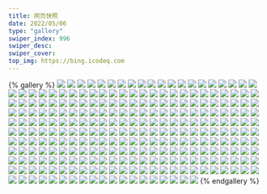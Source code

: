 ```yaml
---
title: 网页快照
date: 2022/05/06 
type: "gallery" 
swiper_index: 996
swiper_desc: 
swiper_cover: 
top_img: https://bing.icodeq.com 
---
```


{% gallery %}
![](https://alist.learnonly.xyz/d/!网页快照/one.pighog.repl.co/2022-06-23_02-58-54.png)
![](https://alist.learnonly.xyz/d/!网页快照/one.pighog.repl.co/2022-06-24_15-57-38.png)
![](https://alist.learnonly.xyz/d/!网页快照/one.pighog.repl.co/2022-06-22_09-10-47.png)
![](https://alist.learnonly.xyz/d/!网页快照/one.pighog.repl.co/2022-06-24_21-57-26.png)
![](https://alist.learnonly.xyz/d/!网页快照/one.pighog.repl.co/2022-06-22_18-59-47.png)
![](https://alist.learnonly.xyz/d/!网页快照/one.pighog.repl.co/2022-06-23_13-30-38.png)
![](https://alist.learnonly.xyz/d/!网页快照/one.pighog.repl.co/2022-06-23_09-57-30.png)
![](https://alist.learnonly.xyz/d/!网页快照/one.pighog.repl.co/2022-06-23_21-57-35.png)
![](https://alist.learnonly.xyz/d/!网页快照/one.pighog.repl.co/2022-06-22_13-01-46.png)
![](https://alist.learnonly.xyz/d/!网页快照/one.pighog.repl.co/2022-06-23_04-21-08.png)
![](https://alist.learnonly.xyz/d/!网页快照/one.pighog.repl.co/2022-06-24_06-58-06.png)
![](https://alist.learnonly.xyz/d/!网页快照/one.pighog.repl.co/2022-06-22_13-26-46.png)
![](https://alist.learnonly.xyz/d/!网页快照/one.pighog.repl.co/2022-06-24_18-58-21.png)
![](https://alist.learnonly.xyz/d/!网页快照/one.pighog.repl.co/2022-06-24_13-29-01.png)
![](https://alist.learnonly.xyz/d/!网页快照/one.pighog.repl.co/2022-06-24_09-56-57.png)
![](https://alist.learnonly.xyz/d/!网页快照/one.pighog.repl.co/2022-06-22_12-47-39.png)
![](https://alist.learnonly.xyz/d/!网页快照/one.pighog.repl.co/2022-06-22_07-52-30.png)
![](https://alist.learnonly.xyz/d/!网页快照/one.pighog.repl.co/2022-06-22_09-56-32.png)
![](https://alist.learnonly.xyz/d/!网页快照/one.pighog.repl.co/2022-06-24_06-01-07.png)
![](https://alist.learnonly.xyz/d/!网页快照/one.pighog.repl.co/2022-06-22_12-06-24.png)
![](https://alist.learnonly.xyz/d/!网页快照/one.pighog.repl.co/2022-06-23_06-59-57.png)
![](https://alist.learnonly.xyz/d/!网页快照/one.pighog.repl.co/2022-06-22_07-55-59.png)
![](https://alist.learnonly.xyz/d/!网页快照/one.pighog.repl.co/2022-06-23_15-57-45.png)
![](https://alist.learnonly.xyz/d/!网页快照/one.pighog.repl.co/2022-06-22_11-09-31.png)
![](https://alist.learnonly.xyz/d/!网页快照/one.pighog.repl.co/2022-06-22_21-56-27.png)
![](https://alist.learnonly.xyz/d/!网页快照/one.pighog.repl.co/2022-06-23_19-02-20.png)
![](https://alist.learnonly.xyz/d/!网页快照/one.pighog.repl.co/2022-06-22_11-51-48.png)
![](https://alist.learnonly.xyz/d/!网页快照/one.pighog.repl.co/2022-06-24_04-23-51.png)
![](https://alist.learnonly.xyz/d/!网页快照/one.pighog.repl.co/2022-06-24_04-57-49.png)
![](https://alist.learnonly.xyz/d/!网页快照/one.pighog.repl.co/2022-06-22_12-57-22.png)
![](https://alist.learnonly.xyz/d/!网页快照/one.pighog.repl.co/2022-06-24_02-57-13.png)
![](https://alist.learnonly.xyz/d/!网页快照/one.pighog.repl.co/2022-06-22_07-30-25.png)
![](https://alist.learnonly.xyz/d/!网页快照/one.pighog.repl.co/2022-06-22_15-57-29.png)
![](https://alist.learnonly.xyz/d/!网页快照/pighog.vercel.app/2022-06-22_07-52-10.png)
![](https://alist.learnonly.xyz/d/!网页快照/pighog.vercel.app/2022-06-22_11-09-09.png)
![](https://alist.learnonly.xyz/d/!网页快照/pighog.vercel.app/2022-06-22_15-56-40.png)
![](https://alist.learnonly.xyz/d/!网页快照/pighog.vercel.app/2022-06-24_06-57-46.png)
![](https://alist.learnonly.xyz/d/!网页快照/pighog.vercel.app/2022-06-23_21-57-09.png)
![](https://alist.learnonly.xyz/d/!网页快照/pighog.vercel.app/2022-06-24_04-57-20.png)
![](https://alist.learnonly.xyz/d/!网页快照/pighog.vercel.app/2022-06-24_02-56-53.png)
![](https://alist.learnonly.xyz/d/!网页快照/pighog.vercel.app/2022-06-22_12-57-03.png)
![](https://alist.learnonly.xyz/d/!网页快照/pighog.vercel.app/2022-06-22_12-46-44.png)
![](https://alist.learnonly.xyz/d/!网页快照/pighog.vercel.app/2022-06-24_06-00-40.png)
![](https://alist.learnonly.xyz/d/!网页快照/pighog.vercel.app/2022-06-22_07-29-57.png)
![](https://alist.learnonly.xyz/d/!网页快照/pighog.vercel.app/2022-06-23_13-30-18.png)
![](https://alist.learnonly.xyz/d/!网页快照/pighog.vercel.app/2022-06-23_09-56-45.png)
![](https://alist.learnonly.xyz/d/!网页快照/pighog.vercel.app/2022-06-22_12-03-40.png)
![](https://alist.learnonly.xyz/d/!网页快照/pighog.vercel.app/2022-06-22_13-01-25.png)
![](https://alist.learnonly.xyz/d/!网页快照/pighog.vercel.app/2022-06-23_04-20-41.png)
![](https://alist.learnonly.xyz/d/!网页快照/pighog.vercel.app/2022-06-23_19-00-37.png)
![](https://alist.learnonly.xyz/d/!网页快照/pighog.vercel.app/2022-06-23_02-58-32.png)
![](https://alist.learnonly.xyz/d/!网页快照/pighog.vercel.app/2022-06-24_04-23-25.png)
![](https://alist.learnonly.xyz/d/!网页快照/pighog.vercel.app/2022-06-22_11-51-23.png)
![](https://alist.learnonly.xyz/d/!网页快照/pighog.vercel.app/2022-06-22_18-59-30.png)
![](https://alist.learnonly.xyz/d/!网页快照/pighog.vercel.app/2022-06-22_09-10-24.png)
![](https://alist.learnonly.xyz/d/!网页快照/pighog.vercel.app/2022-06-22_07-55-39.png)
![](https://alist.learnonly.xyz/d/!网页快照/pighog.vercel.app/2022-06-24_13-28-38.png)
![](https://alist.learnonly.xyz/d/!网页快照/pighog.vercel.app/2022-06-23_06-59-35.png)
![](https://alist.learnonly.xyz/d/!网页快照/pighog.vercel.app/2022-06-22_21-56-04.png)
![](https://alist.learnonly.xyz/d/!网页快照/pighog.vercel.app/2022-06-24_18-58-02.png)
![](https://alist.learnonly.xyz/d/!网页快照/pighog.vercel.app/2022-06-24_21-56-59.png)
![](https://alist.learnonly.xyz/d/!网页快照/pighog.vercel.app/2022-06-23_15-57-21.png)
![](https://alist.learnonly.xyz/d/!网页快照/pighog.vercel.app/2022-06-24_09-56-37.png)
![](https://alist.learnonly.xyz/d/!网页快照/pighog.vercel.app/2022-06-22_09-55-46.png)
![](https://alist.learnonly.xyz/d/!网页快照/pighog.vercel.app/2022-06-24_15-56-20.png)
![](https://alist.learnonly.xyz/d/!网页快照/pighog.vercel.app/2022-06-22_13-26-23.png)
![](https://alist.learnonly.xyz/d/!网页快照/img.pighog.repl.co/2022-06-22_07-52-19.png)
![](https://alist.learnonly.xyz/d/!网页快照/img.pighog.repl.co/2022-06-22_12-47-24.png)
![](https://alist.learnonly.xyz/d/!网页快照/img.pighog.repl.co/2022-06-23_09-56-54.png)
![](https://alist.learnonly.xyz/d/!网页快照/img.pighog.repl.co/2022-06-22_13-01-35.png)
![](https://alist.learnonly.xyz/d/!网页快照/img.pighog.repl.co/2022-06-22_21-56-13.png)
![](https://alist.learnonly.xyz/d/!网页快照/img.pighog.repl.co/2022-06-23_04-20-50.png)
![](https://alist.learnonly.xyz/d/!网页快照/img.pighog.repl.co/2022-06-22_07-55-48.png)
![](https://alist.learnonly.xyz/d/!网页快照/img.pighog.repl.co/2022-06-22_07-30-06.png)
![](https://alist.learnonly.xyz/d/!网页快照/img.pighog.repl.co/2022-06-24_06-00-49.png)
![](https://alist.learnonly.xyz/d/!网页快照/img.pighog.repl.co/2022-06-23_19-00-46.png)
![](https://alist.learnonly.xyz/d/!网页快照/img.pighog.repl.co/2022-06-22_18-59-39.png)
![](https://alist.learnonly.xyz/d/!网页快照/img.pighog.repl.co/2022-06-24_15-57-14.png)
![](https://alist.learnonly.xyz/d/!网页快照/img.pighog.repl.co/2022-06-23_02-58-41.png)
![](https://alist.learnonly.xyz/d/!网页快照/img.pighog.repl.co/2022-06-22_12-57-12.png)
![](https://alist.learnonly.xyz/d/!网页快照/img.pighog.repl.co/2022-06-23_15-57-32.png)
![](https://alist.learnonly.xyz/d/!网页快照/img.pighog.repl.co/2022-06-23_21-57-18.png)
![](https://alist.learnonly.xyz/d/!网页快照/img.pighog.repl.co/2022-06-22_13-26-32.png)
![](https://alist.learnonly.xyz/d/!网页快照/img.pighog.repl.co/2022-06-22_09-56-23.png)
![](https://alist.learnonly.xyz/d/!网页快照/img.pighog.repl.co/2022-06-24_18-58-11.png)
![](https://alist.learnonly.xyz/d/!网页快照/img.pighog.repl.co/2022-06-23_13-30-27.png)
![](https://alist.learnonly.xyz/d/!网页快照/img.pighog.repl.co/2022-06-24_04-57-29.png)
![](https://alist.learnonly.xyz/d/!网页快照/img.pighog.repl.co/2022-06-22_11-09-19.png)
![](https://alist.learnonly.xyz/d/!网页快照/img.pighog.repl.co/2022-06-22_09-10-33.png)
![](https://alist.learnonly.xyz/d/!网页快照/img.pighog.repl.co/2022-06-23_06-59-44.png)
![](https://alist.learnonly.xyz/d/!网页快照/img.pighog.repl.co/2022-06-24_09-56-46.png)
![](https://alist.learnonly.xyz/d/!网页快照/img.pighog.repl.co/2022-06-22_12-06-13.png)
![](https://alist.learnonly.xyz/d/!网页快照/img.pighog.repl.co/2022-06-24_21-57-09.png)
![](https://alist.learnonly.xyz/d/!网页快照/img.pighog.repl.co/2022-06-24_06-57-55.png)
![](https://alist.learnonly.xyz/d/!网页快照/img.pighog.repl.co/2022-06-24_02-57-03.png)
![](https://alist.learnonly.xyz/d/!网页快照/img.pighog.repl.co/2022-06-24_04-23-35.png)
![](https://alist.learnonly.xyz/d/!网页快照/img.pighog.repl.co/2022-06-22_15-56-50.png)
![](https://alist.learnonly.xyz/d/!网页快照/img.pighog.repl.co/2022-06-22_11-51-32.png)
![](https://alist.learnonly.xyz/d/!网页快照/img.pighog.repl.co/2022-06-24_13-28-47.png)
![](https://alist.learnonly.xyz/d/!网页快照/alist.learnonly.xyz/2022-06-22_18-58-50.png)
![](https://alist.learnonly.xyz/d/!网页快照/alist.learnonly.xyz/2022-06-24_02-56-16.png)
![](https://alist.learnonly.xyz/d/!网页快照/alist.learnonly.xyz/2022-06-22_07-51-27.png)
![](https://alist.learnonly.xyz/d/!网页快照/alist.learnonly.xyz/2022-06-24_04-22-46.png)
![](https://alist.learnonly.xyz/d/!网页快照/alist.learnonly.xyz/2022-06-23_18-59-02.png)
![](https://alist.learnonly.xyz/d/!网页快照/alist.learnonly.xyz/2022-06-22_11-50-51.png)
![](https://alist.learnonly.xyz/d/!网页快照/alist.learnonly.xyz/2022-06-22_09-55-14.png)
![](https://alist.learnonly.xyz/d/!网页快照/alist.learnonly.xyz/2022-06-24_13-27-36.png)
![](https://alist.learnonly.xyz/d/!网页快照/alist.learnonly.xyz/2022-06-22_21-55-30.png)
![](https://alist.learnonly.xyz/d/!网页快照/alist.learnonly.xyz/2022-06-22_12-56-33.png)
![](https://alist.learnonly.xyz/d/!网页快照/alist.learnonly.xyz/2022-06-22_13-00-56.png)
![](https://alist.learnonly.xyz/d/!网页快照/alist.learnonly.xyz/2022-06-23_09-55-57.png)
![](https://alist.learnonly.xyz/d/!网页快照/alist.learnonly.xyz/2022-06-24_06-00-10.png)
![](https://alist.learnonly.xyz/d/!网页快照/alist.learnonly.xyz/2022-06-23_02-57-21.png)
![](https://alist.learnonly.xyz/d/!网页快照/alist.learnonly.xyz/2022-06-24_21-55-58.png)
![](https://alist.learnonly.xyz/d/!网页快照/alist.learnonly.xyz/2022-06-23_06-58-56.png)
![](https://alist.learnonly.xyz/d/!网页快照/alist.learnonly.xyz/2022-06-22_12-03-06.png)
![](https://alist.learnonly.xyz/d/!网页快照/alist.learnonly.xyz/2022-06-24_18-57-27.png)
![](https://alist.learnonly.xyz/d/!网页快照/alist.learnonly.xyz/2022-06-22_13-25-53.png)
![](https://alist.learnonly.xyz/d/!网页快照/alist.learnonly.xyz/2022-06-22_09-09-45.png)
![](https://alist.learnonly.xyz/d/!网页快照/alist.learnonly.xyz/2022-06-24_06-57-18.png)
![](https://alist.learnonly.xyz/d/!网页快照/alist.learnonly.xyz/2022-06-24_15-55-48.png)
![](https://alist.learnonly.xyz/d/!网页快照/alist.learnonly.xyz/2022-06-24_09-56-06.png)
![](https://alist.learnonly.xyz/d/!网页快照/alist.learnonly.xyz/2022-06-23_13-29-30.png)
![](https://alist.learnonly.xyz/d/!网页快照/alist.learnonly.xyz/2022-06-22_12-46-13.png)
![](https://alist.learnonly.xyz/d/!网页快照/alist.learnonly.xyz/2022-06-22_07-29-26.png)
![](https://alist.learnonly.xyz/d/!网页快照/alist.learnonly.xyz/2022-06-22_15-56-08.png)
![](https://alist.learnonly.xyz/d/!网页快照/alist.learnonly.xyz/2022-06-22_11-08-30.png)
![](https://alist.learnonly.xyz/d/!网页快照/alist.learnonly.xyz/2022-06-23_15-56-33.png)
![](https://alist.learnonly.xyz/d/!网页快照/alist.learnonly.xyz/2022-06-23_21-55-36.png)
![](https://alist.learnonly.xyz/d/!网页快照/alist.learnonly.xyz/2022-06-23_04-20-11.png)
![](https://alist.learnonly.xyz/d/!网页快照/alist.learnonly.xyz/2022-06-24_04-56-51.png)
![](https://alist.learnonly.xyz/d/!网页快照/alist.learnonly.xyz/2022-06-22_07-55-10.png)
![](https://alist.learnonly.xyz/d/!网页快照/todo.learnonly.xyz/2022-06-23_19-02-31.png)
![](https://alist.learnonly.xyz/d/!网页快照/todo.learnonly.xyz/2022-06-23_13-30-51.png)
![](https://alist.learnonly.xyz/d/!网页快照/todo.learnonly.xyz/2022-06-24_15-57-50.png)
![](https://alist.learnonly.xyz/d/!网页快照/todo.learnonly.xyz/2022-06-22_07-30-47.png)
![](https://alist.learnonly.xyz/d/!网页快照/todo.learnonly.xyz/2022-06-22_15-57-49.png)
![](https://alist.learnonly.xyz/d/!网页快照/todo.learnonly.xyz/2022-06-22_09-11-28.png)
![](https://alist.learnonly.xyz/d/!网页快照/todo.learnonly.xyz/2022-06-24_09-57-20.png)
![](https://alist.learnonly.xyz/d/!网页快照/todo.learnonly.xyz/2022-06-22_13-26-56.png)
![](https://alist.learnonly.xyz/d/!网页快照/todo.learnonly.xyz/2022-06-24_04-58-11.png)
![](https://alist.learnonly.xyz/d/!网页快照/todo.learnonly.xyz/2022-06-24_02-57-35.png)
![](https://alist.learnonly.xyz/d/!网页快照/todo.learnonly.xyz/2022-06-23_15-58-06.png)
![](https://alist.learnonly.xyz/d/!网页快照/todo.learnonly.xyz/2022-06-22_07-52-42.png)
![](https://alist.learnonly.xyz/d/!网页快照/todo.learnonly.xyz/2022-06-22_18-59-58.png)
![](https://alist.learnonly.xyz/d/!网页快照/todo.learnonly.xyz/2022-06-24_02-57-25.png)
![](https://alist.learnonly.xyz/d/!网页快照/todo.learnonly.xyz/2022-06-24_06-01-30.png)
![](https://alist.learnonly.xyz/d/!网页快照/todo.learnonly.xyz/2022-06-24_13-29-23.png)
![](https://alist.learnonly.xyz/d/!网页快照/todo.learnonly.xyz/2022-06-22_11-52-08.png)
![](https://alist.learnonly.xyz/d/!网页快照/todo.learnonly.xyz/2022-06-23_13-31-02.png)
![](https://alist.learnonly.xyz/d/!网页快照/todo.learnonly.xyz/2022-06-23_02-59-16.png)
![](https://alist.learnonly.xyz/d/!网页快照/todo.learnonly.xyz/2022-06-22_11-09-45.png)
![](https://alist.learnonly.xyz/d/!网页快照/todo.learnonly.xyz/2022-06-22_12-57-33.png)
![](https://alist.learnonly.xyz/d/!网页快照/todo.learnonly.xyz/2022-06-24_06-58-30.png)
![](https://alist.learnonly.xyz/d/!网页快照/todo.learnonly.xyz/2022-06-22_13-01-56.png)
![](https://alist.learnonly.xyz/d/!网页快照/todo.learnonly.xyz/2022-06-22_07-52-52.png)
![](https://alist.learnonly.xyz/d/!网页快照/todo.learnonly.xyz/2022-06-24_04-24-02.png)
![](https://alist.learnonly.xyz/d/!网页快照/todo.learnonly.xyz/2022-06-22_12-47-59.png)
![](https://alist.learnonly.xyz/d/!网页快照/todo.learnonly.xyz/2022-06-24_18-58-44.png)
![](https://alist.learnonly.xyz/d/!网页快照/todo.learnonly.xyz/2022-06-23_21-57-47.png)
![](https://alist.learnonly.xyz/d/!网页快照/todo.learnonly.xyz/2022-06-22_07-30-36.png)
![](https://alist.learnonly.xyz/d/!网页快照/todo.learnonly.xyz/2022-06-24_09-57-09.png)
![](https://alist.learnonly.xyz/d/!网页快照/todo.learnonly.xyz/2022-06-22_12-47-49.png)
![](https://alist.learnonly.xyz/d/!网页快照/todo.learnonly.xyz/2022-06-22_11-10-00.png)
![](https://alist.learnonly.xyz/d/!网页快照/todo.learnonly.xyz/2022-06-24_21-57-48.png)
![](https://alist.learnonly.xyz/d/!网页快照/todo.learnonly.xyz/2022-06-22_21-56-50.png)
![](https://alist.learnonly.xyz/d/!网页快照/todo.learnonly.xyz/2022-06-23_04-21-20.png)
![](https://alist.learnonly.xyz/d/!网页快照/todo.learnonly.xyz/2022-06-24_06-01-20.png)
![](https://alist.learnonly.xyz/d/!网页快照/todo.learnonly.xyz/2022-06-22_13-02-06.png)
![](https://alist.learnonly.xyz/d/!网页快照/todo.learnonly.xyz/2022-06-23_02-59-06.png)
![](https://alist.learnonly.xyz/d/!网页快照/todo.learnonly.xyz/2022-06-24_13-29-12.png)
![](https://alist.learnonly.xyz/d/!网页快照/todo.learnonly.xyz/2022-06-22_19-00-09.png)
![](https://alist.learnonly.xyz/d/!网页快照/todo.learnonly.xyz/2022-06-23_19-02-43.png)
![](https://alist.learnonly.xyz/d/!网页快照/todo.learnonly.xyz/2022-06-23_07-00-19.png)
![](https://alist.learnonly.xyz/d/!网页快照/todo.learnonly.xyz/2022-06-22_13-27-07.png)
![](https://alist.learnonly.xyz/d/!网页快照/todo.learnonly.xyz/2022-06-22_15-57-39.png)
![](https://alist.learnonly.xyz/d/!网页快照/todo.learnonly.xyz/2022-06-22_12-06-35.png)
![](https://alist.learnonly.xyz/d/!网页快照/todo.learnonly.xyz/2022-06-23_15-57-56.png)
![](https://alist.learnonly.xyz/d/!网页快照/todo.learnonly.xyz/2022-06-24_04-24-13.png)
![](https://alist.learnonly.xyz/d/!网页快照/todo.learnonly.xyz/2022-06-23_04-21-30.png)
![](https://alist.learnonly.xyz/d/!网页快照/todo.learnonly.xyz/2022-06-23_09-57-42.png)
![](https://alist.learnonly.xyz/d/!网页快照/todo.learnonly.xyz/2022-06-22_11-51-58.png)
![](https://alist.learnonly.xyz/d/!网页快照/todo.learnonly.xyz/2022-06-24_04-58-00.png)
![](https://alist.learnonly.xyz/d/!网页快照/todo.learnonly.xyz/2022-06-22_07-56-20.png)
![](https://alist.learnonly.xyz/d/!网页快照/todo.learnonly.xyz/2022-06-24_21-57-37.png)
![](https://alist.learnonly.xyz/d/!网页快照/todo.learnonly.xyz/2022-06-22_09-11-13.png)
![](https://alist.learnonly.xyz/d/!网页快照/todo.learnonly.xyz/2022-06-22_21-56-39.png)
![](https://alist.learnonly.xyz/d/!网页快照/todo.learnonly.xyz/2022-06-22_12-06-44.png)
![](https://alist.learnonly.xyz/d/!网页快照/todo.learnonly.xyz/2022-06-22_12-57-43.png)
![](https://alist.learnonly.xyz/d/!网页快照/todo.learnonly.xyz/2022-06-22_07-56-09.png)
![](https://alist.learnonly.xyz/d/!网页快照/todo.learnonly.xyz/2022-06-22_09-56-53.png)
![](https://alist.learnonly.xyz/d/!网页快照/todo.learnonly.xyz/2022-06-23_21-57-58.png)
![](https://alist.learnonly.xyz/d/!网页快照/todo.learnonly.xyz/2022-06-24_18-58-33.png)
![](https://alist.learnonly.xyz/d/!网页快照/todo.learnonly.xyz/2022-06-23_07-00-08.png)
![](https://alist.learnonly.xyz/d/!网页快照/todo.learnonly.xyz/2022-06-24_15-58-00.png)
![](https://alist.learnonly.xyz/d/!网页快照/todo.learnonly.xyz/2022-06-24_06-58-17.png)
![](https://alist.learnonly.xyz/d/!网页快照/todo.learnonly.xyz/2022-06-22_09-56-43.png)
![](https://alist.learnonly.xyz/d/!网页快照/todo.learnonly.xyz/2022-06-23_09-57-53.png)
![](https://alist.learnonly.xyz/d/!网页快照/blog.learnonly.xyz/2022-06-22_21-55-56.png)
![](https://alist.learnonly.xyz/d/!网页快照/blog.learnonly.xyz/2022-06-22_18-59-22.png)
![](https://alist.learnonly.xyz/d/!网页快照/blog.learnonly.xyz/2022-06-23_02-58-24.png)
![](https://alist.learnonly.xyz/d/!网页快照/blog.learnonly.xyz/2022-06-24_06-57-38.png)
![](https://alist.learnonly.xyz/d/!网页快照/blog.learnonly.xyz/2022-06-22_09-55-37.png)
![](https://alist.learnonly.xyz/d/!网页快照/blog.learnonly.xyz/2022-06-24_02-56-43.png)
![](https://alist.learnonly.xyz/d/!网页快照/blog.learnonly.xyz/2022-06-24_15-56-12.png)
![](https://alist.learnonly.xyz/d/!网页快照/blog.learnonly.xyz/2022-06-22_12-56-53.png)
![](https://alist.learnonly.xyz/d/!网页快照/blog.learnonly.xyz/2022-06-22_12-46-36.png)
![](https://alist.learnonly.xyz/d/!网页快照/blog.learnonly.xyz/2022-06-22_09-10-15.png)
![](https://alist.learnonly.xyz/d/!网页快照/blog.learnonly.xyz/2022-06-23_04-20-31.png)
![](https://alist.learnonly.xyz/d/!网页快照/blog.learnonly.xyz/2022-06-22_07-52-02.png)
![](https://alist.learnonly.xyz/d/!网页快照/blog.learnonly.xyz/2022-06-22_11-08-57.png)
![](https://alist.learnonly.xyz/d/!网页快照/blog.learnonly.xyz/2022-06-22_07-55-32.png)
![](https://alist.learnonly.xyz/d/!网页快照/blog.learnonly.xyz/2022-06-23_15-57-14.png)
![](https://alist.learnonly.xyz/d/!网页快照/blog.learnonly.xyz/2022-06-24_04-23-18.png)
![](https://alist.learnonly.xyz/d/!网页快照/blog.learnonly.xyz/2022-06-24_09-56-29.png)
![](https://alist.learnonly.xyz/d/!网页快照/blog.learnonly.xyz/2022-06-24_21-56-51.png)
![](https://alist.learnonly.xyz/d/!网页快照/blog.learnonly.xyz/2022-06-22_13-01-17.png)
![](https://alist.learnonly.xyz/d/!网页快照/blog.learnonly.xyz/2022-06-23_19-00-29.png)
![](https://alist.learnonly.xyz/d/!网页快照/blog.learnonly.xyz/2022-06-24_06-00-30.png)
![](https://alist.learnonly.xyz/d/!网页快照/blog.learnonly.xyz/2022-06-22_15-56-33.png)
![](https://alist.learnonly.xyz/d/!网页快照/blog.learnonly.xyz/2022-06-24_04-57-11.png)
![](https://alist.learnonly.xyz/d/!网页快照/blog.learnonly.xyz/2022-06-22_11-51-15.png)
![](https://alist.learnonly.xyz/d/!网页快照/blog.learnonly.xyz/2022-06-23_13-30-09.png)
![](https://alist.learnonly.xyz/d/!网页快照/blog.learnonly.xyz/2022-06-24_18-57-53.png)
![](https://alist.learnonly.xyz/d/!网页快照/blog.learnonly.xyz/2022-06-23_09-56-37.png)
![](https://alist.learnonly.xyz/d/!网页快照/blog.learnonly.xyz/2022-06-22_12-03-32.png)
![](https://alist.learnonly.xyz/d/!网页快照/blog.learnonly.xyz/2022-06-22_13-26-13.png)
![](https://alist.learnonly.xyz/d/!网页快照/blog.learnonly.xyz/2022-06-24_13-28-25.png)
![](https://alist.learnonly.xyz/d/!网页快照/blog.learnonly.xyz/2022-06-23_21-57-00.png)
![](https://alist.learnonly.xyz/d/!网页快照/blog.learnonly.xyz/2022-06-23_06-59-27.png)
![](https://alist.learnonly.xyz/d/!网页快照/blog.learnonly.xyz/2022-06-22_07-29-46.png)
![](https://alist.learnonly.xyz/d/!网页快照/space.bilibili.com/2022-06-24_04-57-00.png)
![](https://alist.learnonly.xyz/d/!网页快照/space.bilibili.com/2022-06-22_12-03-21.png)
![](https://alist.learnonly.xyz/d/!网页快照/space.bilibili.com/2022-06-24_06-57-27.png)
![](https://alist.learnonly.xyz/d/!网页快照/space.bilibili.com/2022-06-22_07-51-41.png)
![](https://alist.learnonly.xyz/d/!网页快照/space.bilibili.com/2022-06-22_21-55-40.png)
![](https://alist.learnonly.xyz/d/!网页快照/space.bilibili.com/2022-06-23_13-29-42.png)
![](https://alist.learnonly.xyz/d/!网页快照/space.bilibili.com/2022-06-22_12-46-25.png)
![](https://alist.learnonly.xyz/d/!网页快照/space.bilibili.com/2022-06-22_13-26-04.png)
![](https://alist.learnonly.xyz/d/!网页快照/space.bilibili.com/2022-06-24_15-55-59.png)
![](https://alist.learnonly.xyz/d/!网页快照/space.bilibili.com/2022-06-22_18-59-01.png)
![](https://alist.learnonly.xyz/d/!网页快照/space.bilibili.com/2022-06-24_09-56-17.png)
![](https://alist.learnonly.xyz/d/!网页快照/space.bilibili.com/2022-06-24_02-56-27.png)
![](https://alist.learnonly.xyz/d/!网页快照/space.bilibili.com/2022-06-24_21-56-09.png)
![](https://alist.learnonly.xyz/d/!网页快照/space.bilibili.com/2022-06-23_02-57-33.png)
![](https://alist.learnonly.xyz/d/!网页快照/space.bilibili.com/2022-06-23_09-56-09.png)
![](https://alist.learnonly.xyz/d/!网页快照/space.bilibili.com/2022-06-23_04-20-21.png)
![](https://alist.learnonly.xyz/d/!网页快照/space.bilibili.com/2022-06-24_18-57-37.png)
![](https://alist.learnonly.xyz/d/!网页快照/space.bilibili.com/2022-06-23_21-55-46.png)
![](https://alist.learnonly.xyz/d/!网页快照/space.bilibili.com/2022-06-22_11-08-42.png)
![](https://alist.learnonly.xyz/d/!网页快照/space.bilibili.com/2022-06-22_12-56-44.png)
![](https://alist.learnonly.xyz/d/!网页快照/space.bilibili.com/2022-06-24_06-00-21.png)
![](https://alist.learnonly.xyz/d/!网页快照/space.bilibili.com/2022-06-22_07-55-20.png)
![](https://alist.learnonly.xyz/d/!网页快照/space.bilibili.com/2022-06-24_04-22-58.png)
![](https://alist.learnonly.xyz/d/!网页快照/space.bilibili.com/2022-06-22_13-01-06.png)
![](https://alist.learnonly.xyz/d/!网页快照/space.bilibili.com/2022-06-22_07-29-36.png)
![](https://alist.learnonly.xyz/d/!网页快照/space.bilibili.com/2022-06-22_15-56-19.png)
![](https://alist.learnonly.xyz/d/!网页快照/space.bilibili.com/2022-06-23_15-56-44.png)
![](https://alist.learnonly.xyz/d/!网页快照/space.bilibili.com/2022-06-22_09-09-56.png)
![](https://alist.learnonly.xyz/d/!网页快照/space.bilibili.com/2022-06-23_18-59-14.png)
![](https://alist.learnonly.xyz/d/!网页快照/space.bilibili.com/2022-06-22_11-51-04.png)
![](https://alist.learnonly.xyz/d/!网页快照/space.bilibili.com/2022-06-24_13-27-46.png)
![](https://alist.learnonly.xyz/d/!网页快照/space.bilibili.com/2022-06-23_06-59-07.png)
![](https://alist.learnonly.xyz/d/!网页快照/space.bilibili.com/2022-06-22_09-55-28.png)
{% endgallery %}
